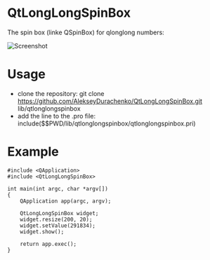 QtLongLongSpinBox
=================

The spin box (linke QSpinBox) for qlonglong numbers:

![Screenshot](https://raw.github.com/AlekseyDurachenko/QtLongLongSpinBox/master/qtlonglongspinbox.png)

Usage
=====
- clone the repository: git clone https://github.com/AlekseyDurachenko/QtLongLongSpinBox.git lib/qtlonglongspinbox
- add the line to the .pro file: include($$PWD/lib/qtlonglongspinbox/qtlonglongspinbox.pri)

Example
=======
    #include <QApplication>
    #include <QtLongLongSpinBox>

    int main(int argc, char *argv[])
    {
        QApplication app(argc, argv);

        QtLongLongSpinBox widget;
        widget.resize(200, 20);
        widget.setValue(291834);
        widget.show();

        return app.exec();
    }
